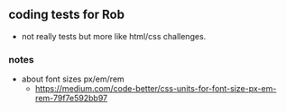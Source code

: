 ## coding tests for Rob
- not really tests but more like html/css challenges. 

### notes
- about font sizes px/em/rem
    -   https://medium.com/code-better/css-units-for-font-size-px-em-rem-79f7e592bb97

